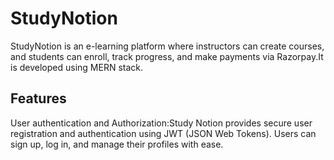 # **StudyNotion**
StudyNotion is an e-learning platform where instructors can create courses, and students can enroll, track progress, and make payments via Razorpay.It is developed using MERN stack.

## Features
User authentication and Authorization:Study Notion provides secure user registration and authentication using JWT (JSON Web Tokens). Users can sign up, log in, and manage their profiles with ease.
